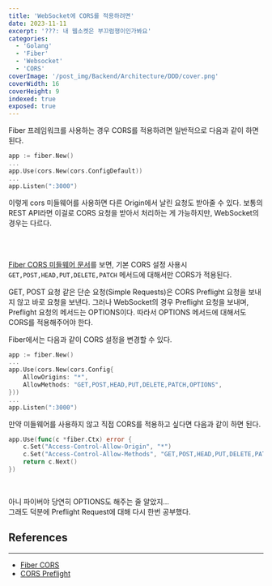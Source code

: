 ```yaml
---
title: 'WebSocket에 CORS를 적용하려면'
date: 2023-11-11
excerpt: '???: 내 웹소켓은 부끄럼쟁이인가봐요'
categories:
  - 'Golang'
  - 'Fiber'
  - 'Websocket'
  - 'CORS'
coverImage: '/post_img/Backend/Architecture/DDD/cover.png'
coverWidth: 16
coverHeight: 9
indexed: true
exposed: true
---
```


<script>
	import CodeBlockWrapper from '$lib/components/CodeBlockWrapper.svelte';
</script>

Fiber 프레임워크를 사용하는 경우 CORS를 적용하려면 일반적으로 다음과 같이 하면 된다.

```go
app := fiber.New()
...
app.Use(cors.New(cors.ConfigDefault))
...
app.Listen(":3000")
```

이렇게 cors 미들웨어를 사용하면 다른 Origin에서 날린 요청도 받아줄 수 있다.
보통의 REST API라면 이걸로 CORS 요청을 받아서 처리하는 게 가능하지만, WebSocket의 경우는 다르다.

<br><br>

[Fiber CORS 미들웨어 문서](https://docs.gofiber.io/api/middleware/cors/)를 보면, 기본 CORS 설정 사용시 `GET,POST,HEAD,PUT,DELETE,PATCH` 메서드에 대해서만 CORS가 적용된다.

GET, POST 요청 같은 단순 요청(Simple Requests)은 CORS Preflight 요청을 보내지 않고 바로 요청을 보낸다.
그러나 WebSocket의 경우 Preflight 요청을 보내며, Preflight 요청의 메서드는 OPTIONS이다.
따라서 OPTIONS 메서드에 대해서도 CORS를 적용해주어야 한다.

Fiber에서는 다음과 같이 CORS 설정을 변경할 수 있다.

```go
app := fiber.New()
...
app.Use(cors.New(cors.Config{
    AllowOrigins: "*",
    AllowMethods: "GET,POST,HEAD,PUT,DELETE,PATCH,OPTIONS",
}))
...
app.Listen(":3000")
```

만약 미들웨어를 사용하지 않고 직접 CORS를 적용하고 싶다면 다음과 같이 하면 된다.

```go
app.Use(func(c *fiber.Ctx) error {
    c.Set("Access-Control-Allow-Origin", "*")
    c.Set("Access-Control-Allow-Methods", "GET,POST,HEAD,PUT,DELETE,PATCH,OPTIONS")
    return c.Next()
})
```

<br>

아니 파이버야 당연히 OPTIONS도 해주는 줄 알았지...  
그래도 덕분에 Preflight Request에 대해 다시 한번 공부했다.

## References

---

- [Fiber CORS](https://docs.gofiber.io/api/middleware/cors/)
- [CORS Preflight](https://developer.mozilla.org/ko/docs/Web/HTTP/CORS#%EA%B8%B0%EB%8A%A5%EC%A0%81_%EA%B0%9C%EC%9A%94)
